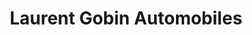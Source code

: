 ---
title: "Laurent Gobin Automobiles"
url: /bourguignon/laurent-gobin-automobiles/
shop: Autohaus
---
